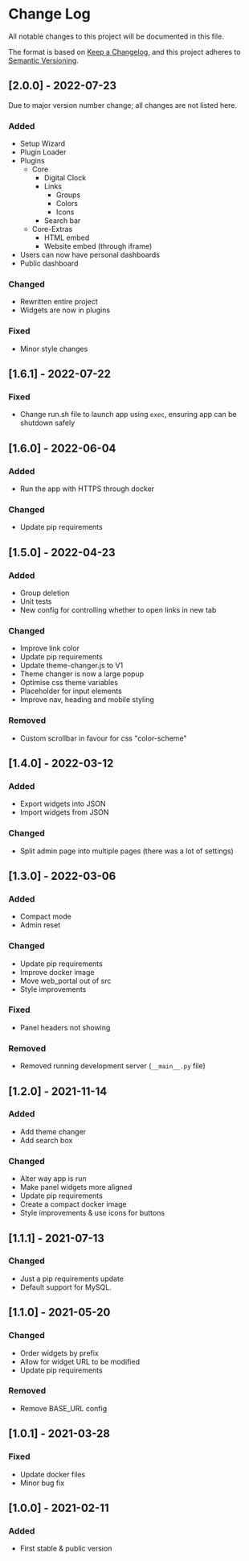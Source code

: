 # Change Log
All notable changes to this project will be documented in this file.

The format is based on [Keep a Changelog](https://keepachangelog.com/en/1.0.0/),
and this project adheres to [Semantic Versioning](https://semver.org/spec/v2.0.0.html).

## [2.0.0] - 2022-07-23
Due to major version number change; all changes are not listed here.
### Added
- Setup Wizard
- Plugin Loader
- Plugins
  - Core
    - Digital Clock
    - Links
      - Groups
      - Colors
      - Icons
    - Search bar
  - Core-Extras
    - HTML embed
    - Website embed (through iframe)
- Users can now have personal dashboards
- Public dashboard
### Changed
- Rewritten entire project
- Widgets are now in plugins
### Fixed
- Minor style changes

## [1.6.1] - 2022-07-22
### Fixed
- Change run.sh file to launch app using `exec`, ensuring app can be shutdown safely

## [1.6.0] - 2022-06-04
### Added
- Run the app with HTTPS through docker
### Changed
- Update pip requirements

## [1.5.0] - 2022-04-23
### Added
- Group deletion
- Unit tests
- New config for controlling whether to open links in new tab
### Changed
- Improve link color
- Update pip requirements
- Update theme-changer.js to V1
- Theme changer is now a large popup
- Optimise css theme variables
- Placeholder for input elements
- Improve nav, heading and mobile styling
### Removed
- Custom scrollbar in favour for css "color-scheme"

## [1.4.0] - 2022-03-12
### Added
- Export widgets into JSON
- Import widgets from JSON
### Changed
- Split admin page into multiple pages (there was a lot of settings)

## [1.3.0] - 2022-03-06
### Added
- Compact mode
- Admin reset
### Changed
- Update pip requirements
- Improve docker image
- Move web_portal out of src
- Style improvements
### Fixed
- Panel headers not showing
### Removed
- Removed running development server (`__main__.py` file)

## [1.2.0] - 2021-11-14
### Added
- Add theme changer
- Add search box
### Changed
- Alter way app is run
- Make panel widgets more aligned
- Update pip requirements
- Create a compact docker image
- Style improvements & use icons for buttons

## [1.1.1] - 2021-07-13
### Changed
- Just a pip requirements update
- Default support for MySQL.

## [1.1.0] - 2021-05-20
### Changed
- Order widgets by prefix
- Allow for widget URL to be modified
- Update pip requirements
### Removed
- Remove BASE_URL config

## [1.0.1] - 2021-03-28
### Fixed
- Update docker files
- Minor bug fix

## [1.0.0] - 2021-02-11
### Added
- First stable & public version
